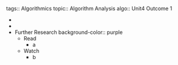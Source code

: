 tags:: Algorithmics
topic:: Algorithm Analysis
algo:: Unit4 Outcome 1

-
-
- Further Research
  background-color:: purple
	- Read
		- a
	- Watch
		- b